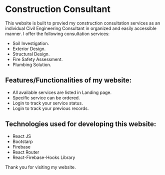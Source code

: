 # Construction Consultant

This website is built to provied my construction consultation services as an individual Civil Engineering Consultant in organized and easily accessible manner. I offer the following consultation services:
* Soil Investigation.
* Exterior Design.
* Structural Design.
* Fire Safety Assessment.
* Plumbing Solution.

## Features/Functionalities of my website:
* All available services are listed in Landing page.
* Specific service can be ordered.
* Login to track your  service status.
* Login to track your previous records.

## Technologies used for developing this website:
* React JS
* Bootstarp
* Firebase
* React Router
* React-Firebase-Hooks Library

Thank you for visiting my website.